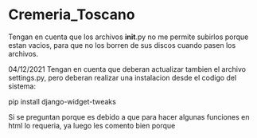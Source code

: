 # Cremeria_Toscano

Tengan en cuenta que los archivos __init__.py no me permite subirlos porque estan vacios, para que no los borren de sus discos cuando pasen los archivos.


04/12/2021
Tengan en cuenta que deberan actualizar tambien el archivo settings.py, pero deberan realizar una instalacion desde el codigo del sistema:

  pip install django-widget-tweaks
  
Si se preguntan porque es debido a que para hacer algunas funciones en html lo requeria, ya luego les comento bien porque
